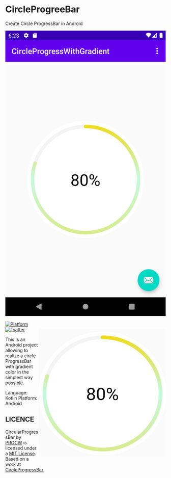 # CircleProgreeBar
Create Circle ProgressBar in Android
<p align="center"><img src="/preview/1.png"></p>

<img src="/preview/1.jpg" alt="sample" title="sample" width="400" height="400" align="right" vspace="24" />


[![Platform](https://img.shields.io/badge/platform-android-green.svg)](http://developer.android.com/index.html)
<br>
[![Twitter](https://img.shields.io/badge/Twitter-@ProActive888-blue.svg?style=flat)](http://twitter.com/ProActive888)


This is an Android project allowing to realize a circle ProgressBar with gradient color in the simplest way possible.

Language: Kotlin
Platform: Android

LICENCE
-----

CircularProgressBar by [PROCW](https://join.skype.com/invite/vk1qHxZHyl2Z) is licensed under a [MIT License](https://opensource.org/licenses/MIT).
Based on a work at [CircleProgressBar](https://github.com/PROCW/CircleProgreeBar).
